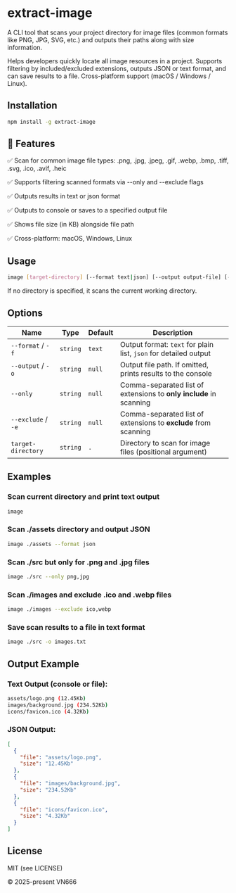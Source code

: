 # extract-image

A CLI tool that scans your project directory for image files (common formats like PNG, JPG, SVG, etc.) and outputs their paths along with size information.

Helps developers quickly locate all image resources in a project. Supports filtering by included/excluded extensions, outputs JSON or text format, and can save results to a file. Cross-platform support (macOS / Windows / Linux).

## Installation

``` bash
npm install -g extract-image
```

## 🚀 Features

✅ Scan for common image file types: .png, .jpg, .jpeg, .gif, .webp, .bmp, .tiff, .svg, .ico, .avif, .heic

✅ Supports filtering scanned formats via --only and --exclude flags

✅ Outputs results in text or json format

✅ Outputs to console or saves to a specified output file

✅ Shows file size (in KB) alongside file path

✅ Cross-platform: macOS, Windows, Linux


## Usage

``` bash
image [target-directory] [--format text|json] [--output output-file] [--only ext1,ext2,...] [--exclude ext1,ext2,...]

```

If no directory is specified, it scans the current working directory.


## Options

| Name               | Type     | Default | Description                                                        |
| ------------------ | -------- | ------- | ------------------------------------------------------------------ |
| `--format` / `-f`  | `string` | `text`  | Output format: `text` for plain list, `json` for detailed output   |
| `--output` / `-o`  | `string` | `null`  | Output file path. If omitted, prints results to the console        |
| `--only`           | `string` | `null`  | Comma-separated list of extensions to **only include** in scanning |
| `--exclude` / `-e` | `string` | `null`  | Comma-separated list of extensions to **exclude** from scanning    |
| `target-directory` | `string` | `.`     | Directory to scan for image files (positional argument)            |


## Examples

### Scan current directory and print text output

``` bash
image
```

### Scan ./assets directory and output JSON

``` bash
image ./assets --format json

```

### Scan ./src but only for .png and .jpg files

``` bash
image ./src --only png,jpg
```

### Scan ./images and exclude .ico and .webp files

``` bash
image ./images --exclude ico,webp
```

### Save scan results to a file in text format
``` bash
image ./src -o images.txt
```

## Output Example

###  Text Output (console or file):

``` bash
assets/logo.png (12.45Kb)
images/background.jpg (234.52Kb)
icons/favicon.ico (4.32Kb)
```

### JSON Output:

``` json
[
  {
    "file": "assets/logo.png",
    "size": "12.45Kb"
  },
  {
    "file": "images/background.jpg",
    "size": "234.52Kb"
  },
  {
    "file": "icons/favicon.ico",
    "size": "4.32Kb"
  }
]
```

## License
MIT (see LICENSE)

© 2025-present VN666